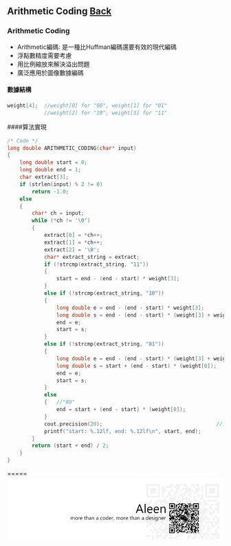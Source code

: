 ## Arithmetic Coding	[Back](./../Encode.md)

### Arithmetic Coding
- Arithmetic編碼: 是一種比Huffman編碼還要有效的現代編碼
- 浮點數精度需要考慮
- 用比例縮放來解決溢出問題
- 廣泛應用於圖像數據編碼

#### 數據結構
```cpp
weight[4];	//weight[0] for "00", weight[1] for "01"
			//weight[2] for "10", weight[3] for "11"
```

####算法實現

```cpp
/* Code */
long double ARITHMETIC_CODING(char* input)
{
	long double start = 0;
	long double end = 1;
	char extract[3];
	if (strlen(input) % 2 != 0)
		return -1.0;
	else
	{
		char* ch = input;
		while (*ch != '\0')
		{
			extract[0] = *ch++;
			extract[1] = *ch++;
			extract[2] = '\0';
			char* extract_string = extract;
			if (!strcmp(extract_string, "11"))
			{
				start = end - (end - start) * weight[3];
			}
			else if (!strcmp(extract_string, "10"))
			{
				long double e = end - (end - start) * weight[3];
				long double s = end - (end - start) * (weight[3] + weight[2]);
				end = e;
				start = s;
			}
			else if (!strcmp(extract_string, "01"))
			{
				long double e = end - (end - start) * (weight[3] + weight[2]);
				long double s = start + (end - start) * (weight[0]);
				end = e;
				start = s;
			}
			else
			{	//"00"
				end = start + (end - start) * (weight[0]);
			}
			cout.precision(20);										//设置精度，防止损失
			printf("start: %.12lf, end: %.12lf\n", start, end);
		}
		return (start + end) / 2;
	}
}
```

=====
<a href="http://aleen42.github.io/" target="_blank" ><img src="./../../../pic/tail.gif"></a>
